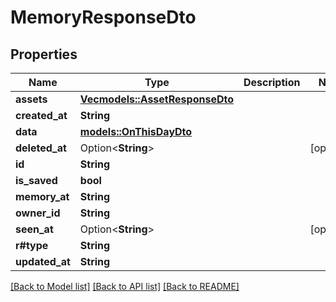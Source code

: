 # MemoryResponseDto

## Properties

Name | Type | Description | Notes
------------ | ------------- | ------------- | -------------
**assets** | [**Vec<models::AssetResponseDto>**](AssetResponseDto.md) |  | 
**created_at** | **String** |  | 
**data** | [**models::OnThisDayDto**](OnThisDayDto.md) |  | 
**deleted_at** | Option<**String**> |  | [optional]
**id** | **String** |  | 
**is_saved** | **bool** |  | 
**memory_at** | **String** |  | 
**owner_id** | **String** |  | 
**seen_at** | Option<**String**> |  | [optional]
**r#type** | **String** |  | 
**updated_at** | **String** |  | 

[[Back to Model list]](../README.md#documentation-for-models) [[Back to API list]](../README.md#documentation-for-api-endpoints) [[Back to README]](../README.md)


